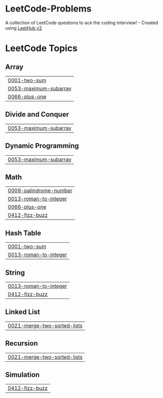 # LeetCode-Problems
A collection of LeetCode questions to ace the coding interview! - Created using [LeetHub v2](https://github.com/arunbhardwaj/LeetHub-2.0)

<!---LeetCode Topics Start-->
# LeetCode Topics
## Array
|  |
| ------- |
| [0001-two-sum](https://github.com/Sami-Saqr/LeetCode-Problems/tree/master/0001-two-sum) |
| [0053-maximum-subarray](https://github.com/Sami-Saqr/LeetCode-Problems/tree/master/0053-maximum-subarray) |
| [0066-plus-one](https://github.com/Sami-Saqr/LeetCode-Problems/tree/master/0066-plus-one) |
## Divide and Conquer
|  |
| ------- |
| [0053-maximum-subarray](https://github.com/Sami-Saqr/LeetCode-Problems/tree/master/0053-maximum-subarray) |
## Dynamic Programming
|  |
| ------- |
| [0053-maximum-subarray](https://github.com/Sami-Saqr/LeetCode-Problems/tree/master/0053-maximum-subarray) |
## Math
|  |
| ------- |
| [0009-palindrome-number](https://github.com/Sami-Saqr/LeetCode-Problems/tree/master/0009-palindrome-number) |
| [0013-roman-to-integer](https://github.com/Sami-Saqr/LeetCode-Problems/tree/master/0013-roman-to-integer) |
| [0066-plus-one](https://github.com/Sami-Saqr/LeetCode-Problems/tree/master/0066-plus-one) |
| [0412-fizz-buzz](https://github.com/Sami-Saqr/LeetCode-Problems/tree/master/0412-fizz-buzz) |
## Hash Table
|  |
| ------- |
| [0001-two-sum](https://github.com/Sami-Saqr/LeetCode-Problems/tree/master/0001-two-sum) |
| [0013-roman-to-integer](https://github.com/Sami-Saqr/LeetCode-Problems/tree/master/0013-roman-to-integer) |
## String
|  |
| ------- |
| [0013-roman-to-integer](https://github.com/Sami-Saqr/LeetCode-Problems/tree/master/0013-roman-to-integer) |
| [0412-fizz-buzz](https://github.com/Sami-Saqr/LeetCode-Problems/tree/master/0412-fizz-buzz) |
## Linked List
|  |
| ------- |
| [0021-merge-two-sorted-lists](https://github.com/Sami-Saqr/LeetCode-Problems/tree/master/0021-merge-two-sorted-lists) |
## Recursion
|  |
| ------- |
| [0021-merge-two-sorted-lists](https://github.com/Sami-Saqr/LeetCode-Problems/tree/master/0021-merge-two-sorted-lists) |
## Simulation
|  |
| ------- |
| [0412-fizz-buzz](https://github.com/Sami-Saqr/LeetCode-Problems/tree/master/0412-fizz-buzz) |
<!---LeetCode Topics End-->